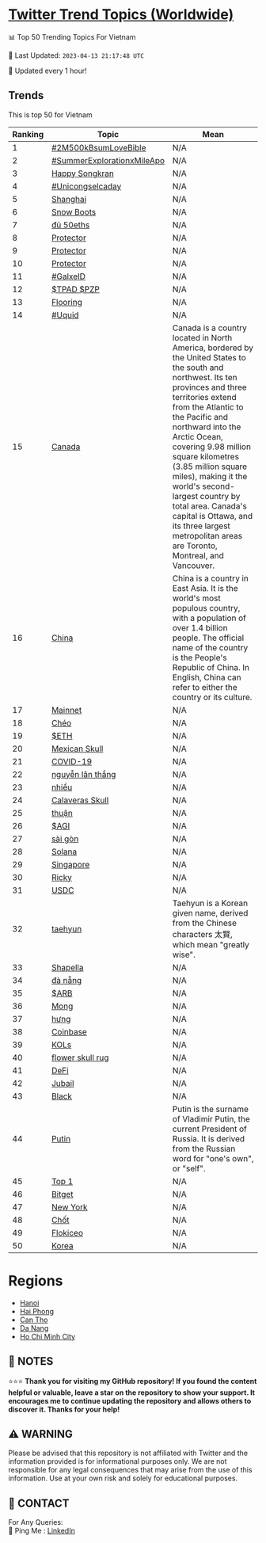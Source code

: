 [Twitter Trend Topics (Worldwide)](https://github.com/ErcinDedeoglu/Twitter-Trend-Topics)
==========


📊 Top 50 Trending Topics For Vietnam

📆 Last Updated: `2023-04-13 21:17:48 UTC`

🔧 Updated every 1 hour!


## Trends

This is top 50 for Vietnam

| Ranking | Topic | Mean |
| ------- | ------------ | ------------ |
| 1 | [#2M500kBsumLoveBible](http://twitter.com/search?q=%232M500kBsumLoveBible) | N/A |
| 2 | [#SummerExplorationxMileApo](http://twitter.com/search?q=%23SummerExplorationxMileApo) | N/A |
| 3 | [Happy Songkran](http://twitter.com/search?q=Happy+Songkran) | N/A |
| 4 | [#Unicongselcaday](http://twitter.com/search?q=%23Unicongselcaday) | N/A |
| 5 | [Shanghai](http://twitter.com/search?q=Shanghai) | N/A |
| 6 | [Snow Boots](http://twitter.com/search?q=Snow+Boots) | N/A |
| 7 | [đủ 50eths](http://twitter.com/search?q=%c4%91%e1%bb%a7+50eths) | N/A |
| 8 | [Protector](http://twitter.com/search?q=Protector) | N/A |
| 9 | [Protector](http://twitter.com/search?q=Protector) | N/A |
| 10 | [Protector](http://twitter.com/search?q=Protector) | N/A |
| 11 | [#GalxeID](http://twitter.com/search?q=%23GalxeID) | N/A |
| 12 | [$TPAD $PZP](http://twitter.com/search?q=%24TPAD+%24PZP) | N/A |
| 13 | [Flooring](http://twitter.com/search?q=Flooring) | N/A |
| 14 | [#Uquid](http://twitter.com/search?q=%23Uquid) | N/A |
| 15 | [Canada](http://twitter.com/search?q=Canada) | Canada is a country located in North America, bordered by the United States to the south and northwest. Its ten provinces and three territories extend from the Atlantic to the Pacific and northward into the Arctic Ocean, covering 9.98 million square kilometres (3.85 million square miles), making it the world's second-largest country by total area. Canada's capital is Ottawa, and its three largest metropolitan areas are Toronto, Montreal, and Vancouver. |
| 16 | [China](http://twitter.com/search?q=China) | China is a country in East Asia. It is the world's most populous country, with a population of over 1.4 billion people. The official name of the country is the People's Republic of China. In English, China can refer to either the country or its culture. |
| 17 | [Mainnet](http://twitter.com/search?q=Mainnet) | N/A |
| 18 | [Chéo](http://twitter.com/search?q=Ch%c3%a9o) | N/A |
| 19 | [$ETH](http://twitter.com/search?q=%24ETH) | N/A |
| 20 | [Mexican Skull](http://twitter.com/search?q=Mexican+Skull) | N/A |
| 21 | [COVID-19](http://twitter.com/search?q=COVID-19) | N/A |
| 22 | [nguyễn lân thắng](http://twitter.com/search?q=nguy%e1%bb%85n+l%c3%a2n+th%e1%ba%afng) | N/A |
| 23 | [nhiều](http://twitter.com/search?q=nhi%e1%bb%81u) | N/A |
| 24 | [Calaveras Skull](http://twitter.com/search?q=Calaveras+Skull) | N/A |
| 25 | [thuận](http://twitter.com/search?q=thu%e1%ba%adn) | N/A |
| 26 | [$AGI](http://twitter.com/search?q=%24AGI) | N/A |
| 27 | [sài gòn](http://twitter.com/search?q=s%c3%a0i+g%c3%b2n) | N/A |
| 28 | [Solana](http://twitter.com/search?q=Solana) | N/A |
| 29 | [Singapore](http://twitter.com/search?q=Singapore) | N/A |
| 30 | [Ricky](http://twitter.com/search?q=Ricky) | N/A |
| 31 | [USDC](http://twitter.com/search?q=USDC) | N/A |
| 32 | [taehyun](http://twitter.com/search?q=taehyun) | Taehyun is a Korean given name, derived from the Chinese characters 太賢, which mean "greatly wise". |
| 33 | [Shapella](http://twitter.com/search?q=Shapella) | N/A |
| 34 | [đà nẵng](http://twitter.com/search?q=%c4%91%c3%a0+n%e1%ba%b5ng) | N/A |
| 35 | [$ARB](http://twitter.com/search?q=%24ARB) | N/A |
| 36 | [Mong](http://twitter.com/search?q=Mong) | N/A |
| 37 | [hưng](http://twitter.com/search?q=h%c6%b0ng) | N/A |
| 38 | [Coinbase](http://twitter.com/search?q=Coinbase) | N/A |
| 39 | [KOLs](http://twitter.com/search?q=KOLs) | N/A |
| 40 | [flower skull rug](http://twitter.com/search?q=flower+skull+rug) | N/A |
| 41 | [DeFi](http://twitter.com/search?q=DeFi) | N/A |
| 42 | [Jubail](http://twitter.com/search?q=Jubail) | N/A |
| 43 | [Black](http://twitter.com/search?q=Black) | N/A |
| 44 | [Putin](http://twitter.com/search?q=Putin) | Putin is the surname of Vladimir Putin, the current President of Russia. It is derived from the Russian word for "one's own", or "self". |
| 45 | [Top 1](http://twitter.com/search?q=Top+1) | N/A |
| 46 | [Bitget](http://twitter.com/search?q=Bitget) | N/A |
| 47 | [New York](http://twitter.com/search?q=New+York) | N/A |
| 48 | [Chốt](http://twitter.com/search?q=Ch%e1%bb%91t) | N/A |
| 49 | [Flokiceo](http://twitter.com/search?q=Flokiceo) | N/A |
| 50 | [Korea](http://twitter.com/search?q=Korea) | N/A |



# Regions

* [Hanoi](</Vietnam/Hanoi.md>)
* [Hai Phong](</Vietnam/Hai Phong.md>)
* [Can Tho](</Vietnam/Can Tho.md>)
* [Da Nang](</Vietnam/Da Nang.md>)
* [Ho Chi Minh City](</Vietnam/Ho Chi Minh City.md>)



## 📝 NOTES

⭐⭐⭐ **Thank you for visiting my GitHub repository! If you found the content helpful or valuable, leave a star on the repository to show your support. It encourages me to continue updating the repository and allows others to discover it. Thanks for your help!**


## ⚠️ WARNING

Please be advised that this repository is not affiliated with Twitter and the information provided is for informational purposes only. We are not responsible for any legal consequences that may arise from the use of this information. Use at your own risk and solely for educational purposes.


## 📨 CONTACT

 For Any Queries:  
            🏓 Ping Me : [LinkedIn](https://www.linkedin.com/in/ercindedeoglu/)
